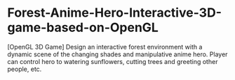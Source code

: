 # Forest-Anime-Hero-Interactive-3D-game-based-on-OpenGL
[OpenGL 3D Game] Design an interactive forest environment with a dynamic scene of the changing shades and manipulative anime hero. Player can control hero to watering sunflowers, cutting trees and greeting other people, etc.
